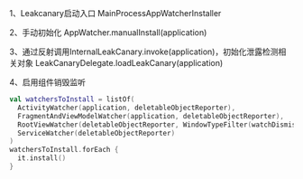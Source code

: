 


1、Leakcanary启动入口
MainProcessAppWatcherInstaller

2、手动初始化
AppWatcher.manualInstall(application)

3、通过反射调用InternalLeakCanary.invoke(application)，初始化泄露检测相关对象
LeakCanaryDelegate.loadLeakCanary(application)

4、启用组件销毁监听
```kotlin
val watchersToInstall = listOf(
  ActivityWatcher(application, deletableObjectReporter),
  FragmentAndViewModelWatcher(application, deletableObjectReporter),
  RootViewWatcher(deletableObjectReporter, WindowTypeFilter(watchDismissedDialogs)),
  ServiceWatcher(deletableObjectReporter)
)
watchersToInstall.forEach {
  it.install()
}
```

